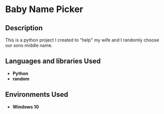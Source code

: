 <h1>Baby Name Picker</h1>


<h2>Description</h2>
This is a python project I created to "help" my wife and I randomly choose our sons middle name.
<br />


<h2>Languages and libraries Used</h2>

- <b>Python</b> 
- <b>random</b>


<h2>Environments Used </h2>

- <b>Windows 10</b>
